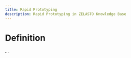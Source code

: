 ```yaml
---
title: Rapid Prototyping
description: Rapid Prototyping in ZELASTO Knowledge Base
---
```


# Definition
...
